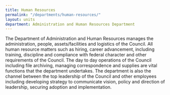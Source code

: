 ```yaml
---
title: Human Resources
permalink: "/departments/human-resources/"
layout: units
department: Administration and Human Resources Department
---
```


The Department of Administration and Human Resources manages the administration, people, assets/facilities and logistics of the Council. All human resource matters such as hiring, career advancement, including training, discipline and compliance with federal character and other requirements of the Council. The day to day operations of the Council including file archiving, managing correspondence and supplies are vital functions that the department undertakes. The department is also the channel between the top leadership of the Council and other employees including developing strategy to communicate vision, policy and direction of leadership, securing adoption and implementation.